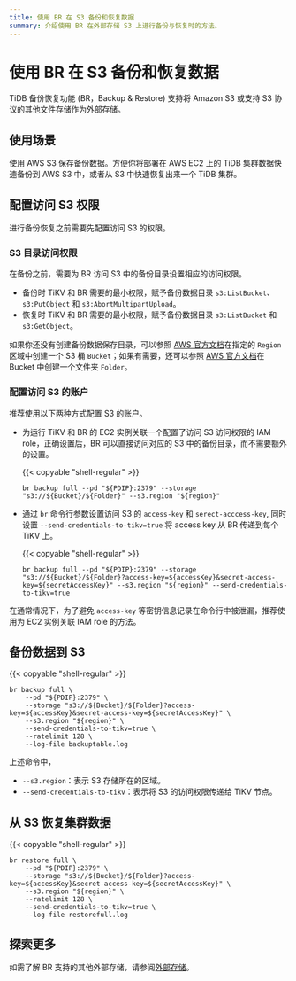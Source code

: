 ```yaml
---
title: 使用 BR 在 S3 备份和恢复数据
summary: 介绍使用 BR 在外部存储 S3 上进行备份与恢复时的方法。
---
```


# 使用 BR 在 S3 备份和恢复数据

TiDB 备份恢复功能 (BR，Backup & Restore) 支持将 Amazon S3 或支持 S3 协议的其他文件存储作为外部存储。

## 使用场景

使用 AWS S3 保存备份数据。方便你将部署在 AWS EC2 上的 TiDB 集群数据快速备份到 AWS S3 中，或者从 S3 中快速恢复出来一个 TiDB 集群。

## 配置访问 S3 权限

进行备份恢复之前需要先配置访问 S3 的权限。

### S3 目录访问权限

在备份之前，需要为 BR 访问 S3 中的备份目录设置相应的访问权限。

- 备份时 TiKV 和 BR 需要的最小权限，赋予备份数据目录 `s3:ListBucket`、`s3:PutObject` 和 `s3:AbortMultipartUpload`。
- 恢复时 TiKV 和 BR 需要的最小权限，赋予备份数据目录 `s3:ListBucket` 和 `s3:GetObject`。

如果你还没有创建备份数据保存目录，可以参照 [AWS 官方文档](https://docs.aws.amazon.com/zh_cn/AmazonS3/latest/user-guide/create-bucket.html)在指定的 `Region` 区域中创建一个 S3 桶 `Bucket`；如果有需要，还可以参照 [AWS 官方文档](https://docs.aws.amazon.com/zh_cn/AmazonS3/latest/user-guide/create-folder.html)在 Bucket 中创建一个文件夹 `Folder`。

### 配置访问 S3 的账户

推荐使用以下两种方式配置 S3 的账户。

- 为运行 TiKV 和 BR 的 EC2 实例关联一个配置了访问 S3 访问权限的 IAM role，正确设置后，BR 可以直接访问对应的 S3 中的备份目录，而不需要额外的设置。

  {{< copyable "shell-regular" >}}

  ```shell
  br backup full --pd "${PDIP}:2379" --storage "s3://${Bucket}/${Folder}" --s3.region "${region}"
  ```

- 通过 `br` 命令行参数设置访问 S3 的 `access-key` 和 `serect-acccess-key`, 同时设置 `--send-credentials-to-tikv=true` 将 access key 从 BR 传递到每个 TiKV 上。

  {{< copyable "shell-regular" >}}

  ```shell
  br backup full --pd "${PDIP}:2379" --storage "s3://${Bucket}/${Folder}?access-key=${accessKey}&secret-access-key=${secretAccessKey}" --s3.region "${region}" --send-credentials-to-tikv=true
  ```

在通常情况下，为了避免 `access-key` 等密钥信息记录在命令行中被泄漏，推荐使用为 EC2 实例关联 IAM role 的方法。 

## 备份数据到 S3

{{< copyable "shell-regular" >}}

```shell
br backup full \
    --pd "${PDIP}:2379" \
    --storage "s3://${Bucket}/${Folder}?access-key=${accessKey}&secret-access-key=${secretAccessKey}" \
    --s3.region "${region}" \
    --send-credentials-to-tikv=true \
    --ratelimit 128 \
    --log-file backuptable.log
```

上述命令中，

- `--s3.region`：表示 S3 存储所在的区域。
- `--send-credentials-to-tikv`：表示将 S3 的访问权限传递给 TiKV 节点。

## 从 S3 恢复集群数据

{{< copyable "shell-regular" >}}

```shell
br restore full \
    --pd "${PDIP}:2379" \
    --storage "s3://${Bucket}/${Folder}?access-key=${accessKey}&secret-access-key=${secretAccessKey}" \
    --s3.region "${region}" \
    --ratelimit 128 \
    --send-credentials-to-tikv=true \
    --log-file restorefull.log
```

## 探索更多

如需了解 BR 支持的其他外部存储，请参阅[外部存储](/br/backup-and-restore-storages.md)。
